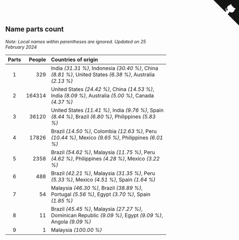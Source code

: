 ## Name parts count

*Note: Local names within parentheses are ignored.*
*Updated on 25 February 2024*

| Parts | People | Countries of origin |
| :--: | ---: | :--- |
| 1 | 329 | India *(31.31 %)*, Indonesia *(30.40 %)*, China *(8.81 %)*, United States *(6.38 %)*, Australia *(2.13 %)* |
| 2 | 164314 | United States *(24.42 %)*, China *(14.53 %)*, India *(8.09 %)*, Australia *(5.00 %)*, Canada *(4.37 %)* |
| 3 | 36120 | United States *(11.41 %)*, India *(9.76 %)*, Spain *(8.44 %)*, Brazil *(6.80 %)*, Philippines *(5.83 %)* |
| 4 | 17826 | Brazil *(14.50 %)*, Colombia *(12.63 %)*, Peru *(10.44 %)*, Mexico *(9.65 %)*, Philippines *(6.01 %)* |
| 5 | 2358 | Brazil *(54.62 %)*, Malaysia *(11.75 %)*, Peru *(4.62 %)*, Philippines *(4.28 %)*, Mexico *(3.22 %)* |
| 6 | 488 | Brazil *(42.21 %)*, Malaysia *(31.35 %)*, Peru *(5.33 %)*, Mexico *(4.51 %)*, Spain *(1.64 %)* |
| 7 | 54 | Malaysia *(46.30 %)*, Brazil *(38.89 %)*, Portugal *(5.56 %)*, Egypt *(3.70 %)*, Spain *(1.85 %)* |
| 8 | 11 | Brazil *(45.45 %)*, Malaysia *(27.27 %)*, Dominican Republic *(9.09 %)*, Egypt *(9.09 %)*, Angola *(9.09 %)* |
| 9 | 1 | Malaysia *(100.00 %)* |


<a href="https://github.com/JustinTimeCuber/wca_statistics" class="github-corner" aria-label="View source on Github"><svg width="80" height="80" viewBox="0 0 250 250" style="fill:#151513; color:#fff; position: absolute; top: 0; border: 0; right: 0;" aria-hidden="true"><path d="M0,0 L115,115 L130,115 L142,142 L250,250 L250,0 Z"></path><path d="M128.3,109.0 C113.8,99.7 119.0,89.6 119.0,89.6 C122.0,82.7 120.5,78.6 120.5,78.6 C119.2,72.0 123.4,76.3 123.4,76.3 C127.3,80.9 125.5,87.3 125.5,87.3 C122.9,97.6 130.6,101.9 134.4,103.2" fill="currentColor" style="transform-origin: 130px 106px;" class="octo-arm"></path><path d="M115.0,115.0 C114.9,115.1 118.7,116.5 119.8,115.4 L133.7,101.6 C136.9,99.2 139.9,98.4 142.2,98.6 C133.8,88.0 127.5,74.4 143.8,58.0 C148.5,53.4 154.0,51.2 159.7,51.0 C160.3,49.4 163.2,43.6 171.4,40.1 C171.4,40.1 176.1,42.5 178.8,56.2 C183.1,58.6 187.2,61.8 190.9,65.4 C194.5,69.0 197.7,73.2 200.1,77.6 C213.8,80.2 216.3,84.9 216.3,84.9 C212.7,93.1 206.9,96.0 205.4,96.6 C205.1,102.4 203.0,107.8 198.3,112.5 C181.9,128.9 168.3,122.5 157.7,114.1 C157.9,116.9 156.7,120.9 152.7,124.9 L141.0,136.5 C139.8,137.7 141.6,141.9 141.8,141.8 Z" fill="currentColor" class="octo-body"></path></svg></a><style>.github-corner:hover .octo-arm{animation:octocat-wave 560ms ease-in-out}@keyframes octocat-wave{0%,100%{transform:rotate(0)}20%,60%{transform:rotate(-25deg)}40%,80%{transform:rotate(10deg)}}@media (max-width:500px){.github-corner:hover .octo-arm{animation:none}.github-corner .octo-arm{animation:octocat-wave 560ms ease-in-out}}</style>
